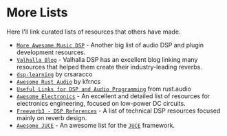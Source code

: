 # More Lists
Here I'll link curated lists of resources that others have made.

- [`More Awesome Music DSP`] - Another big list of audio DSP and plugin development resources.
- [`Valhalla Blog`] - Valhalla DSP has an excellent blog linking many resources that helped them create their industry-leading reverbs.
- [`dsp-learning`] by crsaracco
- [`Awesome Rust Audio`] by kfrncs
- [`Useful Links for DSP and Audio Programming`] from rust.audio
- [`Awesome Electronics`] - An excellent and detailed list of resources for electronics engineering, focused on low-power DC circuits.
- [`Freeverb3 - DSP References`] - A list of technical DSP resources focused mainly on reverb design.
- [`Awesome JUCE`] - An awesome list for the [`JUCE`] framework.

[`More Awesome Music DSP`]: https://github.com/olilarkin/awesome-musicdsp
[`Valhalla Blog`]: https://valhalladsp.com/blog/
[`dsp-learning`]: https://github.com/crsaracco/dsp-learning
[`Awesome Rust Audio`]: https://github.com/kfrncs/awesome-rust-audio
[`Useful Links for DSP and Audio Programming`]: https://rust.audio/articles/useful-resources/
[`Awesome Electronics`]: https://github.com/kitspace/awesome-electronics
[`Freeverb3 - DSP References`]: https://freeverb3vst.osdn.jp/ref.shtml
[`Awesome JUCE`]: https://github.com/sudara/awesome-juce
[`JUCE`]: https://github.com/juce-framework/JUCE
